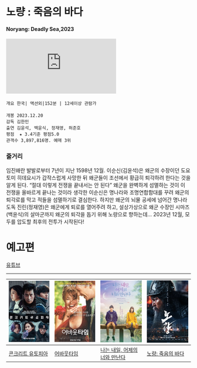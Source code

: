 # 노량 : 죽음의 바다
#### Noryang: Deadly Sea,2023

![노량:죽음의 바다](https://img-s-msn-com.akamaized.net/tenant/amp/entityid/AA1lEbh9.img?w=534&h=765&m=6)  

```
개요 한국| 액션외|152분 | 12세이상 관람가 

개봉 2023.12.20
감독 김한민
출연 김윤석, 백윤식, 정재영, 허준호
평점  ★ 3.4기준 평점5.0
관객수 3,897,816명. 예매 3위
```

### 줄거리 
임진왜란 발발로부터 7년이 지난 1598년 12월. 이순신(김윤석)은 왜군의 수장이던 도요토미 히데요시가 갑작스럽게 사망한 뒤 왜군들이 조선에서 황급히 퇴각하려 한다는 것을 알게 된다. “절대 이렇게 전쟁을 끝내서는 안 된다” 왜군을 완벽하게 섬멸하는 것이 이 전쟁을 올바르게 끝나는 것이라 생각한 이순신은 명나라와 조명연합함대를 꾸려 왜군의 퇴각로를 막고 적들을 섬멸하기로 결심한다. 하지만 왜군의 뇌물 공세에 넘어간 명나라 도독 진린(정재영)은 왜군에게 퇴로를 열어주려 하고, 설상가상으로 왜군 수장인 시마즈(백윤식)의 살마군까지 왜군의 퇴각을 돕기 위해 노량으로 향하는데… 2023년 12월, 모두를 압도할 최후의 전투가 시작된다!

# 예고편
[유튜브](https://youtu.be/gXEpZpnImY8?si=HghbKNAioPmVOacL)  
***
|![콘크리트 유토피아](../src/콘크리트.jpg)|![어바웃타임](../src/어바웃.jpg)|![나는 내일, 어제의 너와 만난다](../src/ljh_picture.jpg)|![노량: 죽음의 바다](../src/노량.jpg)|  
|---|---|---|---|
|[콘크리트 유토피아](su.md)|[어바웃타임](smw.md)|[나는 내일, 어제의 너와 만난다](ljh.md)|[노량: 죽음의 바다](kms.md)|
